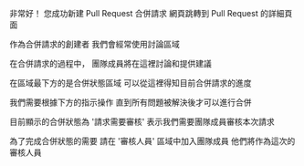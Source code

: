 非常好！
您成功新建 Pull Request 合併請求
網頁跳轉到 Pull Request 的詳細頁面

作為合併請求的創建者
我們會經常使用討論區域

在合併請求的過程中，
團隊成員將在這裡討論和提供建議

在區域最下方的是合併狀態區域
可以從這裡得知目前合併請求的進度

我們需要根據下方的指示操作
直到所有問題被解決後才可以進行合併

目前顯示的合併狀態為 '請求需要審核'
表示我們需要團隊成員審核本次請求

為了完成合併狀態的需要
請在 '審核人員' 區域中加入團隊成員
他們將作為這次的審核人員